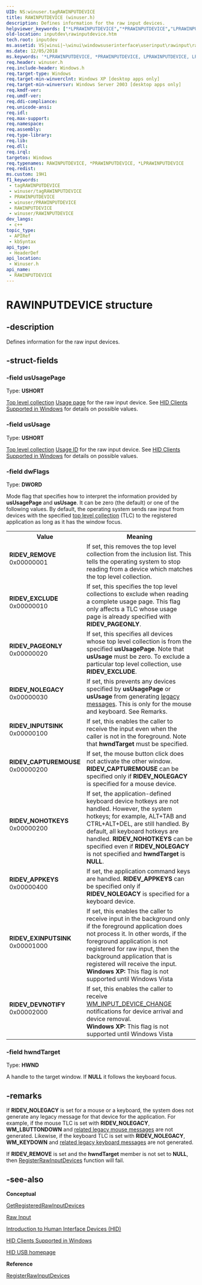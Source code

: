 ```yaml
---
UID: NS:winuser.tagRAWINPUTDEVICE
title: RAWINPUTDEVICE (winuser.h)
description: Defines information for the raw input devices.
helpviewer_keywords: ["*LPRAWINPUTDEVICE","*PRAWINPUTDEVICE","LPRAWINPUTDEVICE","LPRAWINPUTDEVICE structure pointer [Keyboard and Mouse Input]","PRAWINPUTDEVICE","PRAWINPUTDEVICE structure pointer [Keyboard and Mouse Input]","RAWINPUTDEVICE","RAWINPUTDEVICE structure [Keyboard and Mouse Input]","RIDEV_APPKEYS","RIDEV_CAPTUREMOUSE","RIDEV_DEVNOTIFY","RIDEV_EXCLUDE","RIDEV_EXINPUTSINK","RIDEV_INPUTSINK","RIDEV_NOHOTKEYS","RIDEV_NOLEGACY","RIDEV_PAGEONLY","RIDEV_REMOVE","_win32_RAWINPUTDEVICE_str","_win32_rawinputdevice_str_cpp","inputdev.rawinputdevice","winui._win32_rawinputdevice_str","winuser/LPRAWINPUTDEVICE","winuser/PRAWINPUTDEVICE","winuser/RAWINPUTDEVICE"]
old-location: inputdev\rawinputdevice.htm
tech.root: inputdev
ms.assetid: VS|winui|~\winui\windowsuserinterface\userinput\rawinput\rawinputreference\rawinputstructures\rawinputdevice.htm
ms.date: 12/05/2018
ms.keywords: '*LPRAWINPUTDEVICE, *PRAWINPUTDEVICE, LPRAWINPUTDEVICE, LPRAWINPUTDEVICE structure pointer [Keyboard and Mouse Input], PRAWINPUTDEVICE, PRAWINPUTDEVICE structure pointer [Keyboard and Mouse Input], RAWINPUTDEVICE, RAWINPUTDEVICE structure [Keyboard and Mouse Input], RIDEV_APPKEYS, RIDEV_CAPTUREMOUSE, RIDEV_DEVNOTIFY, RIDEV_EXCLUDE, RIDEV_EXINPUTSINK, RIDEV_INPUTSINK, RIDEV_NOHOTKEYS, RIDEV_NOLEGACY, RIDEV_PAGEONLY, RIDEV_REMOVE, _win32_RAWINPUTDEVICE_str, _win32_rawinputdevice_str_cpp, inputdev.rawinputdevice, winui._win32_rawinputdevice_str, winuser/LPRAWINPUTDEVICE, winuser/PRAWINPUTDEVICE, winuser/RAWINPUTDEVICE'
req.header: winuser.h
req.include-header: Windows.h
req.target-type: Windows
req.target-min-winverclnt: Windows XP [desktop apps only]
req.target-min-winversvr: Windows Server 2003 [desktop apps only]
req.kmdf-ver: 
req.umdf-ver: 
req.ddi-compliance: 
req.unicode-ansi: 
req.idl: 
req.max-support: 
req.namespace: 
req.assembly: 
req.type-library: 
req.lib: 
req.dll: 
req.irql: 
targetos: Windows
req.typenames: RAWINPUTDEVICE, *PRAWINPUTDEVICE, *LPRAWINPUTDEVICE
req.redist: 
ms.custom: 19H1
f1_keywords:
 - tagRAWINPUTDEVICE
 - winuser/tagRAWINPUTDEVICE
 - PRAWINPUTDEVICE
 - winuser/PRAWINPUTDEVICE
 - RAWINPUTDEVICE
 - winuser/RAWINPUTDEVICE
dev_langs:
 - c++
topic_type:
 - APIRef
 - kbSyntax
api_type:
 - HeaderDef
api_location:
 - Winuser.h
api_name:
 - RAWINPUTDEVICE
---
```


# RAWINPUTDEVICE structure


## -description

Defines information for the raw input devices.

## -struct-fields

### -field usUsagePage

Type: <b>USHORT</b>

[Top level collection](https://docs.microsoft.com/windows-hardware/drivers/hid/top-level-collections) [Usage page](https://docs.microsoft.com/windows-hardware/drivers/hid/hid-usages#usage-page) for the raw input device. See [HID Clients Supported in Windows](https://docs.microsoft.com/windows-hardware/drivers/hid/hid-clients-supported-in-windows) for details on possible values.

### -field usUsage

Type: <b>USHORT</b>

[Top level collection](https://docs.microsoft.com/windows-hardware/drivers/hid/top-level-collections) [Usage ID](https://docs.microsoft.com/windows-hardware/drivers/hid/hid-usages#usage-id) for the raw input device. See [HID Clients Supported in Windows](https://docs.microsoft.com/windows-hardware/drivers/hid/hid-clients-supported-in-windows) for details on possible values.

### -field dwFlags

Type: <b>DWORD</b>

Mode flag that specifies how to interpret the information provided by <b>usUsagePage</b> and <b>usUsage</b>. It can be zero (the default) or one of the following values. By default, the operating system sends raw input from devices with the specified [top level collection](https://docs.microsoft.com/windows-hardware/drivers/hid/top-level-collections) (TLC) to the registered application as long as it has the window focus. 

<table>
<tr>
<th>Value</th>
<th>Meaning</th>
</tr>
<tr>
<td width="40%"><a id="RIDEV_REMOVE"></a><a id="ridev_remove"></a><dl>
<dt><b>RIDEV_REMOVE</b></dt>
<dt>0x00000001</dt>
</dl>
</td>
<td width="60%">
If set, this removes the top level collection from the inclusion list. This tells the operating system to stop reading from a device which matches the top level collection.
</td>
</tr>
<tr>
<td width="40%"><a id="RIDEV_EXCLUDE"></a><a id="ridev_exclude"></a><dl>
<dt><b>RIDEV_EXCLUDE</b></dt>
<dt>0x00000010</dt>
</dl>
</td>
<td width="60%">
If set, this specifies the top level collections to exclude when reading a complete usage page. This flag only affects a TLC whose usage page is already specified with <b>RIDEV_PAGEONLY</b>. 
</td>
</tr>
<tr>
<td width="40%"><a id="RIDEV_PAGEONLY"></a><a id="ridev_pageonly"></a><dl>
<dt><b>RIDEV_PAGEONLY</b></dt>
<dt>0x00000020</dt>
</dl>
</td>
<td width="60%">
If set, this specifies all devices whose top level collection is from the specified <b>usUsagePage</b>. Note that <b>usUsage</b> must be zero. To exclude a particular top level collection, use <b>RIDEV_EXCLUDE</b>.
</td>
</tr>
<tr>
<td width="40%"><a id="RIDEV_NOLEGACY"></a><a id="ridev_nolegacy"></a><dl>
<dt><b>RIDEV_NOLEGACY</b></dt>
<dt>0x00000030</dt>
</dl>
</td>
<td width="60%">
If set, this prevents any devices specified by <b>usUsagePage</b> or <b>usUsage</b> from generating <a href="https://docs.microsoft.com/windows/win32/inputdev/mouse-input-notifications">legacy messages</a>. This is only for the mouse and keyboard. See Remarks.
</td>
</tr>
<tr>
<td width="40%"><a id="RIDEV_INPUTSINK"></a><a id="ridev_inputsink"></a><dl>
<dt><b>RIDEV_INPUTSINK</b></dt>
<dt>0x00000100</dt>
</dl>
</td>
<td width="60%">
If set, this enables the caller to receive the input even when the caller is not in the foreground.  Note that <b>hwndTarget</b> must be specified.
</td>
</tr>
<tr>
<td width="40%"><a id="RIDEV_CAPTUREMOUSE"></a><a id="ridev_capturemouse"></a><dl>
<dt><b>RIDEV_CAPTUREMOUSE</b></dt>
<dt>0x00000200</dt>
</dl>
</td>
<td width="60%">
If set, the mouse button click does not activate the other window. <b>RIDEV_CAPTUREMOUSE</b> can be specified only if <b>RIDEV_NOLEGACY</b> is specified for a mouse device.  
</td>
</tr>
<tr>
<td width="40%"><a id="RIDEV_NOHOTKEYS"></a><a id="ridev_nohotkeys"></a><dl>
<dt><b>RIDEV_NOHOTKEYS</b></dt>
<dt>0x00000200</dt>
</dl>
</td>
<td width="60%">
If set, the application-defined keyboard device hotkeys are not handled. However, the system hotkeys; for example, ALT+TAB and CTRL+ALT+DEL, are still handled. By default, all keyboard hotkeys are handled. <b>RIDEV_NOHOTKEYS</b> can be specified even if <b>RIDEV_NOLEGACY</b> is not specified and <b>hwndTarget</b> is <b>NULL</b>.
</td>
</tr>
<tr>
<td width="40%"><a id="RIDEV_APPKEYS"></a><a id="ridev_appkeys"></a><dl>
<dt><b>RIDEV_APPKEYS</b></dt>
<dt>0x00000400</dt>
</dl>
</td>
<td width="60%">
If set, the application command keys are handled. <b>RIDEV_APPKEYS</b> can be specified only if <b>RIDEV_NOLEGACY</b> is specified for a keyboard device.
</td>
</tr>
<tr>
<td width="40%"><a id="RIDEV_EXINPUTSINK"></a><a id="ridev_exinputsink"></a><dl>
<dt><b>RIDEV_EXINPUTSINK</b></dt>
<dt>0x00001000</dt>
</dl>
</td>
<td width="60%">
If set, this enables the caller to receive input in the background only if the foreground application does not process it. In other words, if the foreground application is not registered for raw input, then the background application that is registered will receive the input.
<br><b>Windows XP:</b> This flag is not supported until Windows Vista
</td>
</tr>
<tr>
<td width="40%"><a id="RIDEV_DEVNOTIFY"></a><a id="ridev_devnotify"></a><dl>
<dt><b>RIDEV_DEVNOTIFY</b></dt>
<dt>0x00002000</dt>
</dl>
</td>
<td width="60%">
If set, this enables the caller to receive <a href="https://docs.microsoft.com/windows/desktop/inputdev/wm-input-device-change">WM_INPUT_DEVICE_CHANGE</a> notifications for device arrival and device removal.
<br><b>Windows XP:</b> This flag is not supported until Windows Vista
</td>
</tr>
</table>

### -field hwndTarget

Type: <b>HWND</b>

A handle to the target window. If <b>NULL</b> it follows the keyboard focus.

## -remarks

If <b>RIDEV_NOLEGACY</b> is set for a mouse or a keyboard, the system does not generate any legacy message for that device for the application. For example, if the mouse TLC is set with <b>RIDEV_NOLEGACY</b>, **WM_LBUTTONDOWN** and <a href="https://docs.microsoft.com/windows/win32/inputdev/mouse-input-notifications">related legacy mouse messages</a> are not generated. Likewise, if the keyboard TLC is set with <b>RIDEV_NOLEGACY</b>, **WM_KEYDOWN** and <a href="https://docs.microsoft.com/windows/win32/inputdev/keyboard-input-notifications">related legacy keyboard messages</a> are not generated.

If <b>RIDEV_REMOVE</b> is set and the <b>hwndTarget</b> member is not set to <b>NULL</b>, then [RegisterRawInputDevices](nf-winuser-registerrawinputdevices.md) function will fail.

## -see-also

<b>Conceptual</b>

[GetRegisteredRawInputDevices](nf-winuser-getregisteredrawinputdevices.md)

[Raw Input](https://docs.microsoft.com/windows/desktop/inputdev/raw-input)

[Introduction to Human Interface Devices (HID)](https://docs.microsoft.com/windows-hardware/drivers/hid/)

[HID Clients Supported in Windows](https://docs.microsoft.com/windows-hardware/drivers/hid/hid-clients-supported-in-windows)

[HID USB homepage](https://www.usb.org/hid)

<b>Reference</b>

[RegisterRawInputDevices](nf-winuser-registerrawinputdevices.md)

